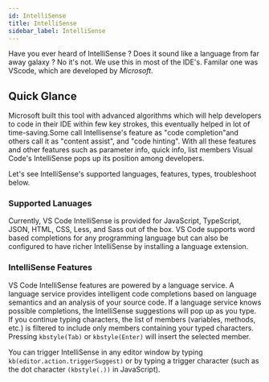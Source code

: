 ```yaml
---
id: IntelliSense
title: IntelliSense
sidebar_label: IntelliSense
---
```


Have you ever heard of IntelliSense ? Does it sound like a language from far away galaxy ? No it's not. We use this in most of the IDE's. Familar one was VScode, which are developed by *Microsoft*. 

## Quick Glance

Microsoft built this tool with advanced algorithms which will help developers to code in their IDE within few key strokes, this eventually helped in lot of time-saving.Some call Intellisense's feature as "code completion"and others call it as "content assist", and "code hinting". With all these features and other features such as parameter info, quick info, list members Visual Code's IntelliSense pops up its position among developers.

Let's see IntelliSense's supported languages, features, types, troubleshoot below.

### Supported Lanuages
Currently, VS Code IntelliSense is provided for JavaScript, TypeScript, JSON, HTML, CSS, Less, and Sass out of the box. VS Code supports word based completions for any programming language but can also be configured to have richer IntelliSense by installing a language extension.

### IntelliSense Features

VS Code IntelliSense features are powered by a language service. A language service provides intelligent code completions based on language semantics and an analysis of your source code. If a language service knows possible completions, the IntelliSense suggestions will pop up as you type. If you continue typing characters, the list of members (variables, methods, etc.) is filtered to include only members containing your typed characters. Pressing ` kbstyle(Tab) ` or `kbstyle(Enter)` will insert the selected member.

You can trigger IntelliSense in any editor window by typing `kb(editor.action.triggerSuggest)` or by typing a trigger character (such as the dot character `(kbstyle(.))` in JavaScript).

